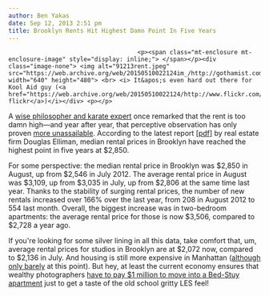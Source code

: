 ```yaml
---
author: Ben Yakas
date: Sep 12, 2013 2:51 pm
title: Brooklyn Rents Hit Highest Damn Point In Five Years
---
```


	
										<p><span class="mt-enclosure mt-enclosure-image" style="display: inline;"> </span></p><div class="image-none"> <img alt="91213rent.jpeg" src="https://web.archive.org/web/20150510022124im_/http://gothamist.com/attachments/byakas/91213rent.jpeg" width="640" height="480"> <br> <i> It&apos;s even hard out there for Kool Aid guy (<a href="https://web.archive.org/web/20150510022124/http://www.flickr.com/photos/55483317@N00/235050081/sizes/o/in/photostream/">BrooklynCatfish&apos;s flickr</a>)</i></div> <p></p>

<p>A <a href="https://web.archive.org/web/20150510022124/http://gothamist.com/tags/jimmymcmillan">wise philosopher and karate expert</a> once remarked that the rent is too damn high&#x2014;and year after year, that perceptive observation has only proven <a href="https://web.archive.org/web/20150510022124/http://gothamist.com/tags/rent">more unassailable</a>. According to the latest report <a href="https://web.archive.org/web/20150510022124/http://www.elliman.com/pdf/a6054175c7e95fc632655595bac933b7d386605c">[pdf]</a> by real estate firm Douglas Elliman, median rental prices in Brooklyn have reached the highest point in five years at $2,850. </p>

<p>For some perspective: the median rental price in Brooklyn was $2,850 in August, up from $2,546 in July 2012. The average rental price in August was $3,109, up from $3,035 in July, up from $2,806 at the same time last year. Thanks to the stability of surging rental prices, the number of new rentals increased over 166% over the last year, from 208 in August 2012 to 554 last month. Overall, the biggest increase was in two-bedroom apartments: the average rental price for those is now $3,506, compared to $2,728 a year ago.</p>

<p>If you&apos;re looking for some silver lining in all this data, take comfort that, um, average rental prices for studios in Brooklyn are at $2,072 now, compared to $2,136 in July. And housing is still more expensive in Manhattan (<a href="https://web.archive.org/web/20150510022124/http://gothamist.com/2013/08/08/skyrocketing_brooklyn_rents_close_i.php">although only barely</a> at this point). But hey, at least the current economy ensures that wealthy photographers <a href="https://web.archive.org/web/20150510022124/http://gothamist.com/2013/07/03/couple_spend_1_million_to_live_in_b.php">have to pay $1 million to move into a Bed-Stuy apartment</a> just to get a taste of the old school gritty LES feel!</p>					
										
									
				